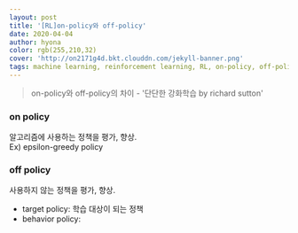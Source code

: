 ```yaml
---
layout: post
title: '[RL]on-policy와 off-policy'
date: 2020-04-04
author: hyona
color: rgb(255,210,32)
cover: 'http://on2171g4d.bkt.clouddn.com/jekyll-banner.png'
tags: machine learning, reinforcement learning, RL, on-policy, off-policy
---
```


> on-policy와 off-policy의 차이 - '단단한 강화학습 by richard sutton'

### on policy
알고리즘에 사용하는 정책을 평가, 향상.   
Ex) epsilon-greedy policy
### off policy
사용하지 않는 정책을 평가, 향상.   
- target policy: 학습 대상이 되는 정책   
- behavior policy:

